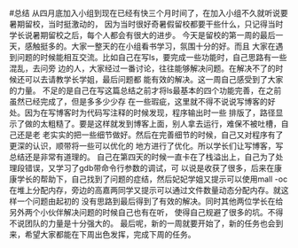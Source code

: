 #总结
   从四月底加入小组到现在已经有快三个月时间了，在加入小组不久就听说要暑期留校，当时挺激动的，
因为当时很好奇暑假留校都要干些什么，只记得当时学长说暑期留校之后，每个人都会有很大的进步。
    今天是留校的第一周的最后一天，感触挺多的。大家一整天的在小组看书学习，氛围十分的好。而且
大家在遇到问题的时候能相互交流。比如自己在写ls，要完成一些功能时，自己思路有一些混乱，去问旁
边的人，大家经过一番讨论，往往能够解决问题。在解决不了的时候还可以去请教学长学姐，最后问题都
能有效的解决。这一周自己感受到了大家的力量。
   不足的是自己在写这篇总结之前才将ls最基本的四个功能完善，在之前虽然已经完成了，但是多多少少存
在一些瑕疵，这里就不得不说说写博客的好处。因为在写博客时为代码写注释的时候发现，程序输出时一些
排版了，路径显示了做的太粗糙了。要是这样就发到博客上面，别人拿去运行，难保不被吐槽，自己还是老
老实实的把一些细节做好。然后在完善细节的时候，自己又对程序有了更深的认识，顺带将一些可以优化的
地方进行了优化。所以学长们让写博客，写总结还是非常有道理的。
   自己在第四天的时候一直卡在了栈溢出上，自己为了处理段错误，又学习了gdb带命令行参数的调试，可
以说是收获了很多，后来在康康学长的帮助下，自己找到了问题的症结，然后妃妃学姐又提示可以使用mall
-oc在堆上分配内存，旁边的高嘉两同学又提示可以通过文件数量动态分配内存。就这样一个问题由起初的
没有思路到最后得到了有效的解决。同时其他两位学长在给另外两个小伙伴解决问题的时候自己也有在听，
使得自己规避了很多的坑。不得不说团队的力量是十分强大的。
   最后呢，新的一周就要开始了，新的任务也会到来，希望大家都能在下周出色发挥，完成下周的任务。